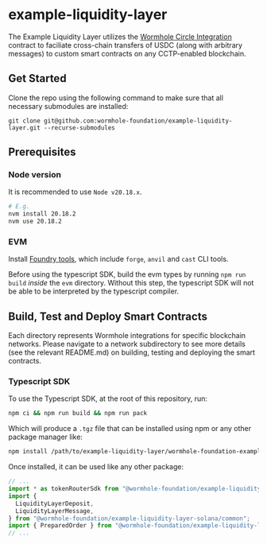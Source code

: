 # example-liquidity-layer

The Example Liquidity Layer utilizes the [Wormhole Circle Integration]() contract to faciliate cross-chain transfers of USDC (along with arbitrary messages) to custom smart contracts on any CCTP-enabled blockchain.

## Get Started

Clone the repo using the following command to make sure that all necessary submodules are installed:

```
git clone git@github.com:wormhole-foundation/example-liquidity-layer.git --recurse-submodules
```

## Prerequisites

### Node version

It is recommended to use `Node v20.18.x`.

```bash
# E.g.
nvm install 20.18.2
nvm use 20.18.2
```

### EVM

Install [Foundry tools](https://book.getfoundry.sh/getting-started/installation), which include `forge`, `anvil` and `cast` CLI tools.

Before using the typescript SDK, build the evm types by running `npm run build` *inside* the `evm` directory. Without this step, the typescript SDK will not be able to be interpreted by the typescript compiler.

## Build, Test and Deploy Smart Contracts

Each directory represents Wormhole integrations for specific blockchain networks. Please navigate to a network subdirectory to see more details (see the relevant README.md) on building, testing and deploying the smart contracts.

[Wormhole Circle Integration]: https://github.com/wormhole-foundation/wormhole-circle-integration/blob/main/DESIGN.md


### Typescript SDK

To use the Typescript SDK, at the root of this repository, run:

```sh
npm ci && npm run build && npm run pack
```

Which will produce a `.tgz` file that can be installed using npm or any other package manager like:

```sh
npm install /path/to/example-liquidity-layer/wormhole-foundation-example-liquidity-layer-solana-0.0.1.tgz
```

Once installed, it can be used like any other package:

```ts
// ...
import * as tokenRouterSdk from "@wormhole-foundation/example-liquidity-layer-solana/tokenRouter";
import {
  LiquidityLayerDeposit,
  LiquidityLayerMessage,
} from "@wormhole-foundation/example-liquidity-layer-solana/common";
import { PreparedOrder } from "@wormhole-foundation/example-liquidity-layer-solana/tokenRouter/state";
// ...
```

